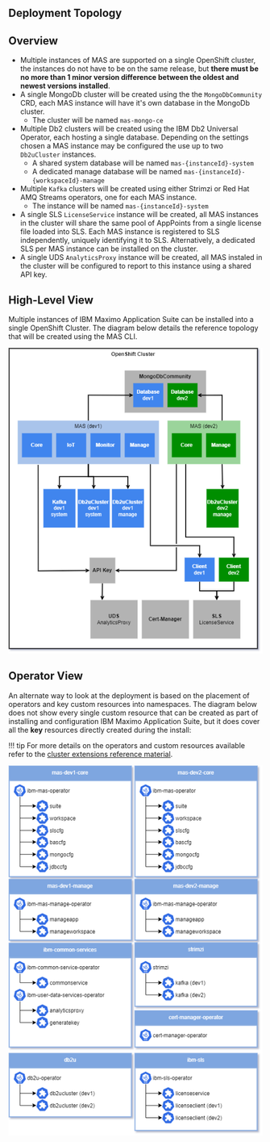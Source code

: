 ## Deployment Topology

## Overview
- Multiple instances of MAS are supported on a single OpenShift cluster, the instances do not have to be on the same release, but **there must be no more than 1 minor version difference between the oldest and newest versions installed**.
- A single MongoDb cluster will be created using the the `MongoDbCommunity` CRD, each MAS instance will have it's own database in the MongoDb cluster.
    - The cluster will be named `mas-mongo-ce`
- Multiple Db2 clusters will be created using the IBM Db2 Universal Operator, each hosting a single database.  Depending on the settings chosen a MAS instance may be configured the use up to two `Db2uCluster` instances.
    - A shared system database will be named `mas-{instanceId}-system`
    - A dedicated manage database will be named `mas-{instanceId}-{workspaceId}-manage`
- Multiple `Kafka` clusters will be created using either Strimzi or Red Hat AMQ Streams operators, one for each MAS instance.
    - The instance will be named `mas-{instanceId}-system`
- A single SLS `LicenseService` instance will be created, all MAS instances in the cluster will share the same pool of AppPoints from a single license file loaded into SLS. Each MAS instance is registered to SLS independently, uniquely identifying it to SLS. Alternatively, a dedicated SLS per MAS instance can be installed on the cluster.
- A single UDS `AnalyticsProxy` instance will be created, all MAS instaled in the cluster will be configured to report to this instance using a shared API key.

## High-Level View
Multiple instances of IBM Maximo Application Suite can be installed into a single OpenShift Cluster.  The diagram below details the reference topology that will be created using the MAS CLI.

![](../img/topology-highlevel.png)

## Operator View
An alternate way to look at the deployment is based on the placement of operators and key custom resources into namespaces.  The diagram below does not show every single custom resource that can be created as part of installing and configuration IBM Maximo Application Suite, but it does cover all the **key** resources directly created during the install:

!!! tip
    For more details on the operators and custom resources available refer to the [cluster extensions reference material](cluster-extensions.md).

![](../img/topology-operators.png)